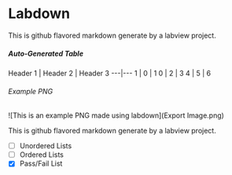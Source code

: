 # Labdown

This is github flavored markdown generate by a labview project.  

##### Auto-Generated Table

Header 1 | Header 2 | Header 3
---|---
1 | 0 | 1
0 | 2 | 3
4 | 5 | 6
###### Example PNG


![This is an example PNG made using labdown](Export Image.png)

This is github flavored markdown generate by a labview project.  

- [ ] Unordered Lists
- [ ] Ordered Lists
- [x] Pass/Fail List
